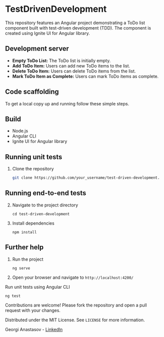 # TestDrivenDevelopment

This repository features an Angular project demonstrating a ToDo list component built with test-driven development (TDD). The component is created using Ignite UI for Angular library.

## Development server

- **Empty ToDo List:** The ToDo list is initially empty.
- **Add ToDo Item:** Users can add new ToDo items to the list.
- **Delete ToDo Item:** Users can delete ToDo items from the list.
- **Mark ToDo Item as Complete:** Users can mark ToDo items as complete.

## Code scaffolding

To get a local copy up and running follow these simple steps.

## Build

- Node.js
- Angular CLI
- Ignite UI for Angular library

## Running unit tests

1. Clone the repository
   ```sh
   git clone https://github.com/your_username/test-driven-development.git
   ```

## Running end-to-end tests
2. Navigate to the project directory
   ```
   cd test-driven-development
   ```

3. Install dependencies
   ```
   npm install
   ```

## Further help

1. Run the project
   ```
   ng serve
   ```

2. Open your browser and navigate to 
   `http://localhost:4200/`


Run unit tests using Angular CLI
   ```
   ng test
   ```


Contributions are welcome! Please fork the repository and open a pull request with your changes.


Distributed under the MIT License. See `LICENSE` for more information.


Georgi Anastasov - [LinkedIn](https://www.linkedin.com/in/georgianastasov/)
